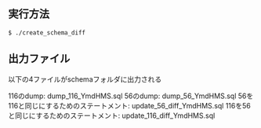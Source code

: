 ## 実行方法

```
$ ./create_schema_diff
```

## 出力ファイル
以下の4ファイルがschemaフォルダに出力される

116のdump: dump_116_YmdHMS.sql
56のdump: dump_56_YmdHMS.sql
56を116と同じにするためのステートメント: update_56_diff_YmdHMS.sql
116を56と同じにするためのステートメント: update_116_diff_YmdHMS.sql
